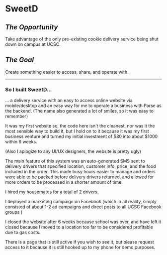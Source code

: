 # SweetD 


## *The Opportunity*

Take advantage of the only pre-existing cookie delivery service being shut down on campus at UCSC.

## *The Goal*

Create something easier to access, share, and operate with.

___

### So I built SweetD...

... a delivery service with an easy to access online website via mobile/desktop and an easy way for me to operate a business with Parse as the backend. (The name also generated a lot of smiles, so it was easy to remember)

It was my first website so, the code here isn't the cleanest, nor was it the most sensible way to build it, but I hold on to it because it was my first business venture and turned my initial investment of $80 into about $1000 within 6 weeks.

(Also I aplogize to any UI/UX designers, the website is pretty ugly)

The main feature of this system was an auto-generated SMS sent to delivery drivers that specified location, customer info, price, and the food included in the order. This made busy hours easier to manage and orders were able to be packed before delivery drivers returned, and allowed for more orders to be processed in a shorter amount of time.

I hired my housemates for a total of 2 drivers.

I deployed a marketing campaign on Facebook (which in all reality, simply consisted of about 1-2 ad campaigns and direct posts to all UCSC Facebook groups )


I closed the website after 6 weeks because school was over, and have left it closed because I moved to a location too far to be considered profitable due to gas costs.

There is a page that is still active if you wish to see it, but please request access to it because it is still hooked up to my phone for demo purposes.

